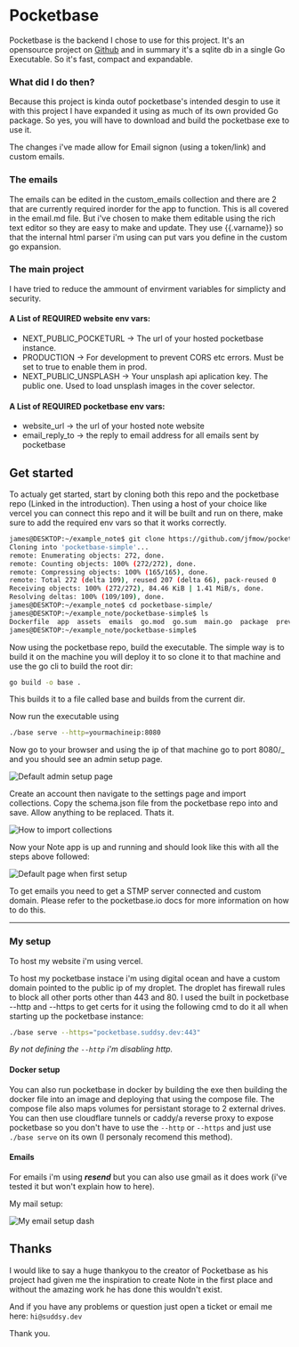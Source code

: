 # Pocketbase
Pocketbase is the backend I chose to use for this project. It's an opensource project on [Github](https://github.com/pocketbase/pocketbase) and in summary it's a sqlite db in a single Go Executable. So it's fast, compact and expandable.

### What did I do then?
Because this project is kinda outof pocketbase's intended desgin to use it with this project I have expanded it using as much of its own provided Go package. So yes, you will have to download and build the pocketbase exe to use it.

The changes i've made allow for Email signon (using a token/link) and custom emails.

### The emails
The emails can be edited in the custom_emails collection and there are 2 that are currently required inorder for the app to function. This is all covered in the email.md file. But i've chosen to make them editable using the rich text editor so they are easy to make and update. They use {{.varname}} so that the internal html parser i'm using can put vars you define in the custom go expansion.

### The main project
I have tried to reduce the ammount of envirment variables for simplicty and security.
#### A List of REQUIRED website env vars:
- NEXT_PUBLIC_POCKETURL -> The url of your hosted pocketbase instance.
- PRODUCTION -> For development to prevent CORS etc errors. Must be set to true to enable them in prod.
- NEXT_PUBLIC_UNSPLASH -> Your unsplash api aplication key. The public one. Used to load unsplash images in the cover selector.
#### A List of REQUIRED pocketbase env vars:
- website_url -> the url of your hosted note website
- email_reply_to -> the reply to email address for all emails sent by pocketbase

## Get started
To actualy get started, start by cloning both this repo and the pocketbase repo (Linked in the introduction). Then using a host of your choice like vercel you can connect this repo and it will be built and run on there, make sure to add the required env vars so that it works correctly.

```bash
james@DESKTOP:~/example_note$ git clone https://github.com/jfmow/pocketbase-simple
Cloning into 'pocketbase-simple'...
remote: Enumerating objects: 272, done.
remote: Counting objects: 100% (272/272), done.
remote: Compressing objects: 100% (165/165), done.
remote: Total 272 (delta 109), reused 207 (delta 66), pack-reused 0
Receiving objects: 100% (272/272), 84.46 KiB | 1.41 MiB/s, done.
Resolving deltas: 100% (109/109), done.
james@DESKTOP:~/example_note$ cd pocketbase-simple/
james@DESKTOP:~/example_note/pocketbase-simple$ ls
Dockerfile  app  assets  emails  go.mod  go.sum  main.go  package  preview_page.json  readme.md
james@DESKTOP:~/example_note/pocketbase-simple$
```

Now using the pocketbase repo, build the executable. The simple way is to build it on the machine you will deploy it to so clone it to that machine and use the go cli to build the root dir:
```bash
go build -o base .
```
This builds it to a file called base and builds from the current dir.

Now run the executable using
```bash
./base serve --http=yourmachineip:8080
```
Now go to your browser and using the ip of that machine go to port 8080/_ and you should see an admin setup page.

![Default admin setup page](https://github.com/jfmow/noti/assets/103403655/fbaf4d32-b0b5-4c54-8e1a-b679d685db20)


Create an account then navigate to the settings page and import collections. Copy the schema.json file from the pocketbase repo into and save. Allow anything to be replaced. Thats it.

![How to import collections](https://github.com/jfmow/noti/assets/103403655/434a700a-3525-4cb9-9b88-1ce311015a19)


Now your Note app is up and running and should look like this with all the steps above followed:

![Default page when first setup](https://github.com/jfmow/noti/assets/103403655/a4fdc0be-8d29-4b10-b10e-413a69257a79)


To get emails you need to get a STMP server connected and custom domain. Please refer to the pocketbase.io docs for more information on how to do this.

---
### My setup
To host my website i'm using vercel.

To host my pocketbase instace i'm using digital ocean and have a custom domain pointed to the public ip of my droplet. The droplet has firewall rules to block all other ports other than 443 and 80. I used the built in pocketbase --http and --https to get certs for it using the following cmd to do it all when starting up the pocketbase instance:
```bash
./base serve --https="pocketbase.suddsy.dev:443"
```
*By not defining the ```--http``` i'm disabling http.*

#### Docker setup
You can also run pocketbase in docker by building the exe then building the docker file into an image and deploying that using the compose file. The compose file also maps volumes for persistant storage to 2 external drives. You can then use cloudflare tunnels or caddy/a reverse proxy to expose pocketbase so you don't have to use the ```--http``` or ```--https``` and just use ```./base serve``` on its own (I personaly recomend this method).

#### Emails
For emails i'm using ***resend*** but you can also use gmail as it does work (i've tested it but won't explain how to here).

My mail setup:

![My email setup dash](https://github.com/jfmow/noti/assets/103403655/0b9cbcc7-783b-4d5e-a82e-95ffb7c4d4f9)


## Thanks

I would like to say a huge thankyou to the creator of Pocketbase as his project had given me the inspiration to create Note in the first place and without the amazing work he has done this wouldn't exist.

And if you have any problems or question just open a ticket or email me here: ```hi@suddsy.dev```

Thank you.
